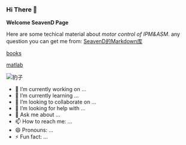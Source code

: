 ### Hi There 👋


**Welcome SeavenD Page**

Here are some techical material about *motor control of IPM&ASM*.
any question you can get me from:
[SeavenD的Markdown库](https://github.com/SeavenD/books/README.md)

[books](https://github.com/SeavenD/books)

[matlab](https://github.com/SeavenD/matlab-script/blob/master)

![豹子](https://github.com/SeavenD/matlab-script/dd.png)

- 🔭 I’m currently working on ...
- 🌱 I’m currently learning ...
- 👯 I’m looking to collaborate on ...
- 🤔 I’m looking for help with ...
- 💬 Ask me about ...
- 📫 How to reach me: ...
- 😄 Pronouns: ...
- ⚡ Fun fact: ...
